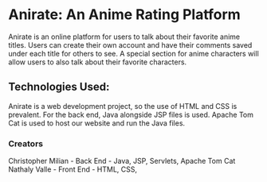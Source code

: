 # Anirate: An Anime Rating Platform

Anirate is an online platform for users to talk about their favorite anime titles. Users can create their own account and have their comments saved under each title for others to see. A special section for anime characters will allow users to also talk about their favorite characters. 

## Technologies Used:

Anirate is a web development project, so the use of HTML and CSS is prevalent. For the back end, Java alongside JSP files is used. Apache Tom Cat is used to host our website and run the Java files. 

### Creators

Christopher Milian - Back End - Java, JSP, Servlets, Apache Tom Cat
Nathaly Valle - Front End - HTML, CSS, 
